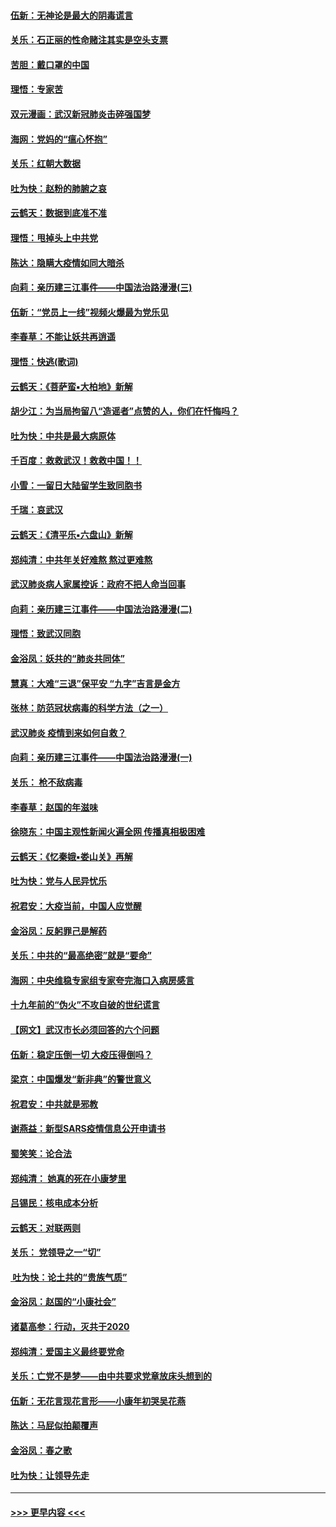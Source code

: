 #### [伍新：无神论是最大的阴毒谎言](../pages/nsc993/n11846129.md?t=02052255) 
#### [关乐：石正丽的性命赌注其实是空头支票](../pages/nsc993/n11846109.md?t=02052255) 
#### [苦胆：戴口罩的中国](../pages/nsc993/n11845576.md?t=02052255) 
#### [理悟：专家苦](../pages/nsc993/n11845564.md?t=02052255) 
#### [双元漫画：武汉新冠肺炎击碎强国梦](../pages/nsc993/n11843320.md?t=02052255) 
#### [海网：党妈的“瘟心怀抱”](../pages/nsc993/n11840740.md?t=02052255) 
#### [关乐：红朝大数据](../pages/nsc993/n11840675.md?t=02052255) 
#### [吐为快：赵粉的肺腑之哀](../pages/nsc993/n11840618.md?t=02052255) 
#### [云鹤天：数据到底准不准](../pages/nsc993/n11840325.md?t=02052255) 
#### [理悟：甩掉头上中共党](../pages/nsc993/n11838826.md?t=02052255) 
#### [陈达：隐瞒大疫情如同大暗杀](../pages/nsc993/n11838771.md?t=02052255) 
#### [向莉：亲历建三江事件——中国法治路漫漫(三)](../pages/nsc993/n11831825.md?t=02052255) 
#### [伍新：“党员上一线”视频火爆最为党乐见](../pages/nsc993/n11838200.md?t=02052255) 
#### [李春草：不能让妖共再逍遥](../pages/nsc993/n11838102.md?t=02052255) 
#### [理悟：快逃(歌词)](../pages/nsc993/n11838083.md?t=02052255) 
#### [云鹤天：《菩萨蛮▪大柏地》新解](../pages/nsc993/n11838059.md?t=02052255) 
#### [胡少江：为当局拘留八“造谣者”点赞的人，你们在忏悔吗？](../pages/nsc993/n11836801.md?t=02052255) 
#### [吐为快：中共是最大病原体](../pages/nsc993/n11836748.md?t=02052255) 
#### [千百度：救救武汉！救救中国！！](../pages/nsc993/n11836145.md?t=02052255) 
#### [小雪：一留日大陆留学生致同胞书](../pages/nsc993/n11834624.md?t=02052255) 
#### [千瑞：哀武汉](../pages/nsc993/n11833647.md?t=02052255) 
#### [云鹤天：《清平乐▪六盘山》新解](../pages/nsc993/n11833611.md?t=02052255) 
#### [郑纯清：中共年关好难熬 熬过更难熬](../pages/nsc993/n11833489.md?t=02052255) 
#### [武汉肺炎病人家属控诉：政府不把人命当回事](../pages/nsc993/n11833205.md?t=02052255) 
#### [向莉：亲历建三江事件——中国法治路漫漫(二)](../pages/nsc993/n11829102.md?t=02052255) 
#### [理悟：致武汉同胞](../pages/nsc993/n11831522.md?t=02052255) 
#### [金浴凤：妖共的“肺炎共同体”](../pages/nsc993/n11829448.md?t=02052255) 
#### [慧真：大难“三退”保平安 “九字”吉言是金方](../pages/nsc993/n11829501.md?t=02052255) 
#### [张林：防范冠状病毒的科学方法（之一）](../pages/nsc993/n11828618.md?t=02052255) 
#### [武汉肺炎 疫情到来如何自救？](../pages/nsc993/n11827632.md?t=02052255) 
#### [向莉：亲历建三江事件——中国法治路漫漫(一)](../pages/nsc993/n11827190.md?t=02052255) 
#### [关乐： 枪不敌病毒](../pages/nsc993/n11826746.md?t=02052255) 
#### [李春草：赵国的年滋味](../pages/nsc993/n11826321.md?t=02052255) 
#### [徐晓东：中国主观性新闻火遍全网 传播真相极困难](../pages/nsc993/n11826508.md?t=02052255) 
#### [云鹤天：《忆秦娥▪娄山关》再解](../pages/nsc993/n11824682.md?t=02052255) 
#### [吐为快：党与人民异忧乐](../pages/nsc993/n11824660.md?t=02052255) 
#### [祝君安：大疫当前，中国人应觉醒](../pages/nsc993/n11821946.md?t=02052255) 
#### [金浴凤：反躬罪己是解药](../pages/nsc993/n11820280.md?t=02052255) 
#### [关乐：中共的“最高绝密”就是“要命”](../pages/nsc993/n11816946.md?t=02052255) 
#### [海网：中央维稳专家组专家夸完海口入病房感言](../pages/nsc993/n11815138.md?t=02052255) 
#### [十九年前的“伪火”不攻自破的世纪谎言](../pages/nsc993/n11813238.md?t=02052255) 
#### [【网文】武汉市长必须回答的六个问题](../pages/nsc993/n11813848.md?t=02052255) 
#### [伍新：稳定压倒一切 大疫压得倒吗？](../pages/nsc993/n11812634.md?t=02052255) 
#### [梁京：中国爆发“新非典”的警世意义](../pages/nsc993/n11812554.md?t=02052255) 
#### [祝君安：中共就是邪教](../pages/nsc993/n11812431.md?t=02052255) 
#### [谢燕益：新型SARS疫情信息公开申请书](../pages/nsc993/n11808840.md?t=02052255) 
#### [蜀笑笑：论合法](../pages/nsc993/n11808064.md?t=02052255) 
#### [郑纯清： 她真的死在小康梦里](../pages/nsc993/n11806623.md?t=02052255) 
#### [吕锡民：核电成本分析](../pages/nsc993/n11806284.md?t=02052255) 
#### [云鹤天：对联两则](../pages/nsc993/n11805957.md?t=02052255) 
#### [关乐： 党领导之一“切”](../pages/nsc993/n11804505.md?t=02052255) 
#### [ 吐为快：论土共的“贵族气质”](../pages/nsc993/n11804490.md?t=02052255) 
#### [金浴凤：赵国的“小康社会”](../pages/nsc993/n11804452.md?t=02052255) 
#### [诸葛高参：行动，灭共于2020](../pages/nsc993/n11804120.md?t=02052255) 
#### [郑纯清：爱国主义最终要党命](../pages/nsc993/n11802197.md?t=02052255) 
#### [关乐：亡党不是梦——由中共要求党章放床头想到的](../pages/nsc993/n11802156.md?t=02052255) 
#### [伍新：无花言现花言形——小康年初哭吴花燕](../pages/nsc993/n11800044.md?t=02052255) 
#### [陈达：马屁似拍颠覆声](../pages/nsc993/n11800010.md?t=02052255) 
#### [金浴凤：春之歌](../pages/nsc993/n11797687.md?t=02052255) 
#### [吐为快：让领导先走](../pages/nsc993/n11797512.md?t=02052255) 

----
#### [ >>> 更早内容 <<< ](../indexes/nsc993-earlier.md)

